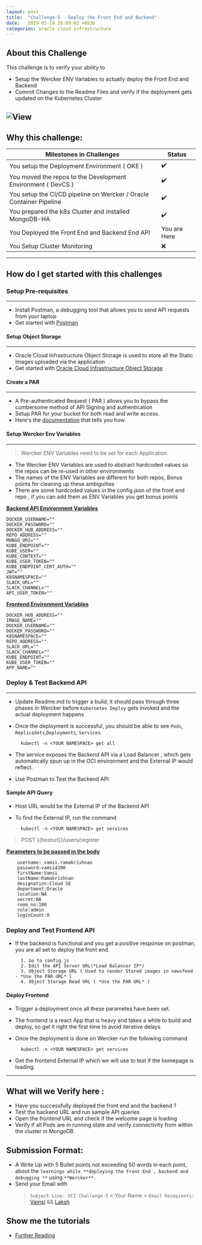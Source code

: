 ```yaml
---
layout: post
title:  "Challenge-5 - Deploy the Front End and Backend"
date:   2019-03-18 20:09:02 +0530
categories: oracle cloud infrastructure
---
```


About this Challenge
---

This challenge is to verify your ability to 
* Setup the Wercker ENV Variables to actually deploy the Front End and Backend
* Commit Changes to the Readme Files and verify if the deployment gets updated on the Kubernetes Cluster
<!--more-->
![View](https://storage.googleapis.com/cdn.thenewstack.io/media/2017/11/07751442-deployment.png)
---


## Why this challenge:

<table>
<thead>
	<tr>
		<th>Milestones in Challenges</th>
		<th>Status</th>
	</tr>
</thead>
<tbody>
	<tr>
		<td>You setup the Deployment Environment ( OKE )</td>
		<td> ✔️ </td>
	</tr>
	<tr>
		<td>You moved the repos to the Development Environment ( DevCS )</td>
		<td> ✔️ </td>
	</tr>
	<tr>
		<td>You setup the CI/CD pipeline on Wercker / Oracle Container Pipeline</td>
		<td> ✔️ </td>
	</tr>
	<tr>
		<td>You prepared the k8s Cluster and installed MongoDB-HA</td>
		<td> ✔️ </td>
	</tr>
	<tr>
		<td>You Deployed the Front End and Backend End API</td>
		<td> You are Here</td>
	</tr>
	<tr>
		<td>You Setup Cluster Monitoring</td>
		<td>❌</td>
	</tr>
</tbody>
</table>

-------------------------

## How do I get started with this challenges
### Setup Pre-requisites
----
* Install Postman, a debugging tool that allows you to send API requests from your laptop
* Get started with [Postman](https://www.getpostman.com/downloads/) 

#### Setup Object Storage
----
* Oracle Cloud Infrastructure Object Storage is used to store all the Static Images uploaded via the application
* Get started with [Oracle Cloud Infrastructure Object Storage](https://docs.cloud.oracle.com/iaas/Content/Object/Concepts/objectstorageoverview.htm)


#### Create a PAR 
----
* A Pre-authenticated Request ( PAR ) allows you to bypass the cumbersome method of API Signing and authentication 
* Setup PAR for your bucket for both read and write access.
* Here's the [documentation](https://docs.cloud.oracle.com/iaas/Content/Object/Tasks/usingpreauthenticatedrequests.htm) that tells you how


#### Setup Wercker Env Variables
----
> Wercker ENV Variables need to be set for each Application

* The Wercker ENV Variables are used to abstract hardcoded values so the repos can be re-used in other environments
* The names of the ENV Variables are different for both repos, Bonus points for cleaning up these ambiguities
* There are some hardcoded values in the config.json of the front end repo , if you can add them as ENV Variables you get bonus points

<u>**Backend API Environment Variables**</u>

	DOCKER_USERNAME="" 
	DOCKER_PASSWORD="" 
	DOCKER_HUB_ADDRESS="" 
	REPO_ADDRESS=""
	MONGO_URI=""
	KUBE_ENDPOINT=""
	KUBE_USER=""
	KUBE_CONTEXT=""
	KUBE_USER_TOKEN=""
	KUBE_ENDPOINT_CERT_AUTH=""
	JWT=""
	K8SNAMESPACE=""
	SLACK_URL=""
	SLACK_CHANNEL=""
	API_USER_TOKEN=""

<u>**Frontend Environment Variables**</u>

    DOCKER_HUB_ADDRESS=""
    IMAGE_NAME=""
    DOCKER_USERNAME=""
    DOCKER_PASSWORD=""
    K8SNAMESPACE=""
    REPO_ADDRESS=""
    SLACK_URL=""
    SLACK_CHANNEL=""
    KUBE_ENDPOINT=""
    KUBE_USER_TOKEN=""
    APP_NAME=""

### Deploy & Test Backend API
------
* Update Readme.md to trigger a build, it should pass through three phases in Wercker before `Kubernetes Deploy` gets invoked and the actual deployment happens

* Once the deployment is successful, you should be able to see `Pods`, `ReplicaSets`,`Deployments`, `Services`. 

        kubectl -n <YOUR NAMESPACE> get all

* The service exposes the Backend API via a Load Balancer , which gets automatically spun up in the OCI environment and the External IP would reflect. 

* Use Postman to Test the Backend API

#### Sample API Query

* Host URL would be the External IP of the Backend API
* To find the External IP, run the command 
        
        kubectl -n <YOUR NAMESPACE> get services
        
> POST {{hosturl}}/users/register

**<u>Parameters to be passed in the body</u>**

        username: vamsi.ramakrishnan
        password:vamsi4390
        firstName:Vamsi
        lastName:Ramakrishnan
        designation:Cloud SE
        department:Oracle
        location:NA
        secret:NA
        room_no:100
        role:admin
        loginCount:0

### Deploy and Test Frontend API
* If the backend is functional and you get a positive response on postman, you are all set to deploy the front end. 

        1. Go to config.js
        2. Edit the API Server URL(*Load Balancer IP*)
        3. Object Storage URL ( Used to render Stored images in newsfeed - *Use the PAR URL* )
        4. Object Storage Read URL ( *Use the PAR URL* )

#### Deploy Frontend 
* Trigger a deployment once all these parametes have been set.
* The frontend is a react App that is heavy and takes a while to build and deploy, so get it right the first time to avoid iterative delays
* Once the deployment is done on Wercker run the following command

        kubectl -n <YOUR NAMESPACE> get services
        
* Get the frontend External IP which we will use to test if the homepage is loading.

----------------------

## What will we Verify here : 
* Have you successfully deployed the front end and the backend ?
* Test the backend URL and run sample API queries
* Open the frontend URL and check if the welcome page is loading
* Verify if all Pods are in running state and verify connectivity from within the cluster in MongoDB

## Submission Format: 
* A Write Up with 5 Bullet points not exceeding 50 words in each point, about the `learnings while **deploying the Front End , backend and debugging **` using `**Wercker**`. 
* Send your Email with 
  > `Subject Line: OCI Challenge-5` < Your Name > 
  > `Email Recepients:` [Vamsi](mailto:vamsi.ramakrishnan@oracle.com) && [Laksh](mailto:lakshmikanth.vasudevamurthy@oracle.com)

## Show me the tutorials 
* [Further Reading ](https://kubernetes.io/blog/2017/01/running-mongodb-on-kubernetes-with-statefulsets/)

